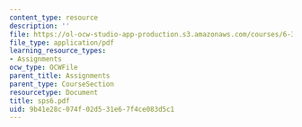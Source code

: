 ```yaml
---
content_type: resource
description: ''
file: https://ol-ocw-studio-app-production.s3.amazonaws.com/courses/6-336j-introduction-to-numerical-simulation-sma-5211-fall-2003/9b41e28c074f02d531e67f4ce083d5c1_sps6.pdf
file_type: application/pdf
learning_resource_types:
- Assignments
ocw_type: OCWFile
parent_title: Assignments
parent_type: CourseSection
resourcetype: Document
title: sps6.pdf
uid: 9b41e28c-074f-02d5-31e6-7f4ce083d5c1
---
```

